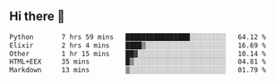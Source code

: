 ## Hi there 👋

<!--
**whirlun/whirlun** is a ✨ _special_ ✨ repository because its `README.md` (this file) appears on your GitHub profile.

Here are some ideas to get you started:

- 🔭 I’m currently working on ...
- 🌱 I’m currently learning ...
- 👯 I’m looking to collaborate on ...
- 🤔 I’m looking for help with ...
- 💬 Ask me about ...
- 📫 How to reach me: ...
- 😄 Pronouns: ...
- ⚡ Fun fact: ...
-->
<!--START_SECTION:waka-->

```txt
Python       7 hrs 59 mins   ████████████████░░░░░░░░░   64.12 %
Elixir       2 hrs 4 mins    ████▒░░░░░░░░░░░░░░░░░░░░   16.69 %
Other        1 hr 15 mins    ██▓░░░░░░░░░░░░░░░░░░░░░░   10.14 %
HTML+EEX     35 mins         █▒░░░░░░░░░░░░░░░░░░░░░░░   04.81 %
Markdown     13 mins         ▒░░░░░░░░░░░░░░░░░░░░░░░░   01.79 %
```

<!--END_SECTION:waka-->
